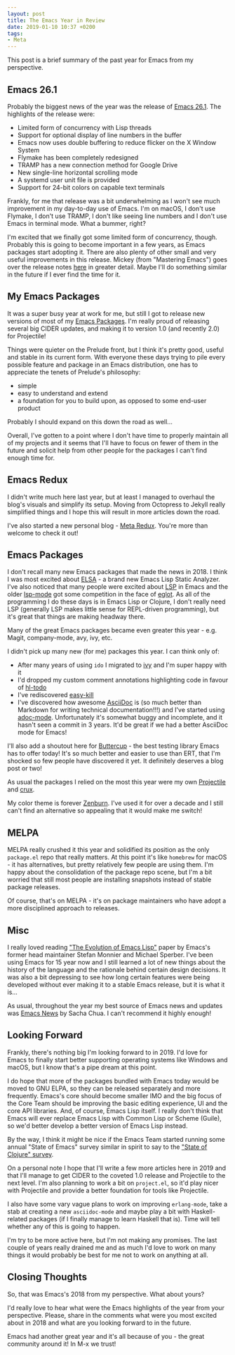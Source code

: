 ```yaml
---
layout: post
title: The Emacs Year in Review
date: 2019-01-10 10:37 +0200
tags:
- Meta
---
```


This post is a brief summary of the past year for Emacs from my perspective.

## Emacs 26.1

Probably the biggest news of the year was the release of [Emacs 26.1](https://www.gnu.org/software/emacs/news/NEWS.26.1).
The highlights of the release were:

* Limited form of concurrency with Lisp threads
* Support for optional display of line numbers in the buffer
* Emacs now uses double buffering to reduce flicker on the X Window System
* Flymake has been completely redesigned
* TRAMP has a new connection method for Google Drive
* New single-line horizontal scrolling mode
* A systemd user unit file is provided
* Support for 24-bit colors on capable text terminals

Frankly, for me that release was a bit underwhelming as I won't see
much improvement in my day-to-day use of Emacs.  I'm on macOS, I
don't use Flymake, I don't use TRAMP, I don't like seeing line numbers
and I don't use Emacs in terminal mode.  What a bummer, right?

I'm excited that we finally got some limited form of concurrency,
though. Probably this is going to become important in a few years, as
Emacs packages start adopting it. There are also plenty of other small
and very useful improvements in this release. Mickey (from "Mastering
Emacs") goes over the release notes
[here](https://www.masteringemacs.org/article/whats-new-in-emacs-26-1)
in greater detail. Maybe I'll do something similar in the future if I
ever find the time for it.

## My Emacs Packages

It was a super busy year at work for me, but still I got to release
new versions of most of my [Emacs
Packages](https://metaredux.com/projects).  I'm really proud of
releasing several big CIDER updates, and making it to version 1.0 (and
recently 2.0) for Projectile!

Things were quieter on the Prelude front, but I think it's pretty
good, useful and stable in its current form.  With everyone these days
trying to pile every possible feature and package in an Emacs
distribution, one has to appreciate the tenets of Prelude's
philosophy:

* simple
* easy to understand and extend
* a foundation for you to build upon, as opposed to some end-user product

Probably I should expand on this down the road as well...

Overall, I've gotten to a point where I don't have time to properly
maintain all of my projects and it seems that I'll have to focus on
fewer of them in the future and solicit help from other people for the
packages I can't find enough time for.

## Emacs Redux

I didn't write much here last year, but at least I managed to overhaul the
blog's visuals and simplify its setup. Moving from Octopress to Jekyll
really simplified things and I hope this will result in more articles down the road.

I've also started a new personal blog - [Meta
Redux](https://metaredux.com). You're more than welcome to check it
out!

## Emacs Packages

I don't recall many new Emacs packages that made the news in 2018. I
think I was most excited about
[ELSA](https://github.com/emacs-elsa/Elsa) - a brand new Emacs Lisp
Static Analyzer.  I've also noticed that many people were excited
about [LSP](https://langserver.org/) in Emacs and the older
[lsp-mode](https://github.com/emacs-lsp/lsp-mode) got some competition
in the face of [eglot](https://github.com/joaotavora/eglot).  As all
of the programming I do these days is in Emacs Lisp or Clojure, I
don't really need LSP (generally LSP makes little sense for
REPL-driven programming), but it's great that things are making
headway there.

Many of the great Emacs packages became even greater this year - e.g. Magit, company-mode, avy, ivy, etc.

I didn't pick up many new (for me) packages this year. I can think only of:

* After many years of using `ido` I migrated to [ivy](https://github.com/abo-abo/swiper#ivy) and I'm super happy with it
* I'd dropped my custom comment annotations highlighting code in favour of [hl-todo](https://github.com/tarsius/hl-todo)
* I've rediscovered [easy-kill](https://github.com/leoliu/easy-kill)
* I've discovered how awesome [AsciiDoc](https://asciidoctor.org/) is
  (so much better than Markdown for writing technical
  documentation!!!) and I've started using
  [adoc-mode](https://github.com/sensorflo/adoc-mode). Unfortunately
  it's somewhat buggy and incomplete, and it hasn't seen a commit in 3
  years. It'd be great if we had a better AsciiDoc mode for Emacs!

I'll also add a shoutout here for
[Buttercup](https://github.com/jorgenschaefer/emacs-buttercup) - the
best testing library Emacs has to offer today! It's so much better and
easier to use than ERT, that I'm shocked so few people have discovered
it yet. It definitely deserves a blog post or two!

As usual the packages I relied on the most this year were my own
[Projectile](https://github.com/bbatsov/projectile) and
[crux](https://github.com/bbatsov/crux).

My color theme is forever [Zenburn](https://github.com/bbatsov/zenburn-emacs). I've used it for over a decade
and I still can't find an alternative so appealing that it would make me switch!

## MELPA

MELPA really crushed it this year and solidified its position as the only `package.el` repo that really matters.
At this point it's like `homebrew` for macOS - it has alternatives, but pretty relatively few people are using them.
I'm happy about the consolidation of the package repo scene, but I'm a bit worried that still most people are
installing snapshots instead of stable package releases.

Of course, that's on MELPA - it's on package maintainers who have adopt a more disciplined approach to releases.

## Misc

I really loved reading ["The Evolution of Emacs
Lisp"](https://www.iro.umontreal.ca/~monnier/hopl-4-emacs-lisp.pdf)
paper by Emacs's former head maintainer Stefan Monnier and Michael
Sperber. I've been using Emacs for 15 year now and I still learned a
lot of new things about the history of the language and the rationale
behind certain design decisions. It was also a bit depressing to see
how long certain features were being developed without ever making it
to a stable Emacs release, but it is what it is...

As usual, throughout the year my best source of Emacs news and updates
was [Emacs News](http://sachachua.com/blog/category/emacs-news/) by
Sacha Chua. I can't recommend it highly enough!

## Looking Forward

Frankly, there's nothing big I'm looking forward to in 2019. I'd love for Emacs to finally start
better supporting operating systems like Windows and macOS, but I know that's a pipe dream at this point.

I do hope that more of the packages bundled with Emacs today would be moved to GNU ELPA, so they can be released
separately and more frequently. Emacs's core should become smaller IMO and the big focus of the Core Team should be
improving the basic editing experience, UI and the core API libraries. And, of course, Emacs Lisp itself.
I really don't think that Emacs will ever replace Emacs Lisp with Common Lisp or Scheme (Guile), so we'd better
develop a better version of Emacs Lisp instead.

By the way, I think it might be nice if the Emacs Team started running some annual "State of Emacs" survey similar in
spirit to say to the ["State of Clojure" survey](https://clojure.org/news/2019/01/07/clojure-2019-survey).

On a personal note I hope that I'll write a few more articles here in 2019 and that I'll manage to get CIDER to the coveted
1.0 release and Projectile to the next level. I'm also planning to work a bit on `project.el`, so it'd play nicer with
Projectile and provide a better foundation for tools like Projectile.

I also have some vary vague plans to work on improving
`erlang-mode`, take a stab at creating a new `asciidoc-mode` and maybe
play a bit with Haskell-related packages (if I finally manage to
learn Haskell that is). Time will tell whether any of this is going to happen.

I'm try to be more active here, but I'm not making any promises.  The
last couple of years really drained me and as much I'd love to work on
many things it would probably be best for me not to work on anything
at all.

## Closing Thoughts

So, that was Emacs's 2018 from my perspective. What about yours?

I'd really love to hear what were the Emacs highlights of the year
from your perspective. Please, share in the comments what were you
most excited about in 2018 and what are you looking forward to in the
future.

Emacs had another great year and it's all because of you - the great community around it!
In M-x we trust!
